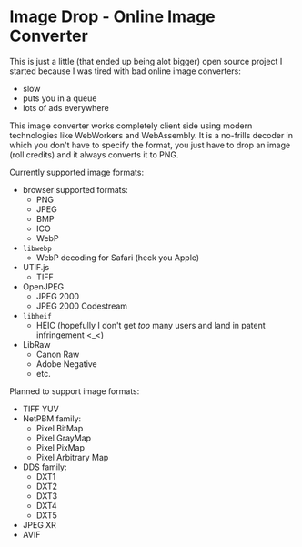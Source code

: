 # Image Drop - Online Image Converter
This is just a little (that ended up being alot bigger) open source project I started because I was tired with bad online image converters:

- slow
- puts you in a queue
- lots of ads everywhere

This image converter works completely client side using modern technologies like WebWorkers and WebAssembly. It is a no-frills decoder in which you don't have to specify the format, you just have to drop an image (roll credits) and it always converts it to PNG.

Currently supported image formats:

- browser supported formats:
  - PNG
  - JPEG
  - BMP
  - ICO
  - WebP
- `libwebp`
  - WebP decoding for Safari (heck you Apple)
- UTIF.js
  - TIFF
- OpenJPEG
  - JPEG 2000
  - JPEG 2000 Codestream
- `libheif`
  - HEIC (hopefully I don't get *too* many users and land in patent infringement <_<)
- LibRaw
  - Canon Raw
  - Adobe Negative
  - etc.

Planned to support image formats:

- TIFF YUV
- NetPBM family:
  - Pixel BitMap
  - Pixel GrayMap
  - Pixel PixMap
  - Pixel Arbitrary Map
- DDS family:
  - DXT1
  - DXT2
  - DXT3
  - DXT4
  - DXT5
- JPEG XR
- AVIF
